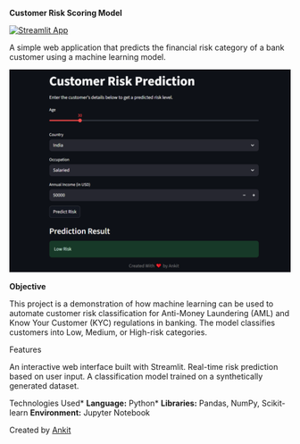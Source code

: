 **Customer Risk Scoring Model**

[![Streamlit App](https://static.streamlit.io/badges/streamlit_badge_black_white.svg)](https://risk-scoring-model.streamlit.app/)

A simple web application that predicts the financial risk category of a bank customer using a machine learning model.

![Customer Risk Scoring Model](https://github.com/AnkitXV/risk-scoring-model/blob/main/riskmodel.png?raw=true)

**Objective**

This project is a demonstration of how machine learning can be used to automate customer risk classification for Anti-Money Laundering (AML) and Know Your Customer (KYC) regulations in banking. The model classifies customers into Low, Medium, or High-risk categories.

 Features

 An interactive web interface built with Streamlit.
 Real-time risk prediction based on user input.
 A classification model trained on a synthetically generated dataset.

Technologies Used* **Language:** Python* 
**Libraries:** Pandas, NumPy, Scikit-learn **Environment:** Jupyter Notebook

Created by [Ankit](https://www.linkedin.com/in/izankit/)
